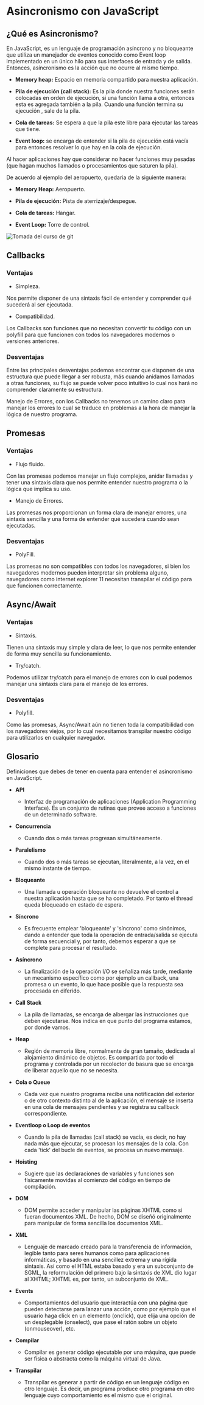 # Asincronismo con JavaScript

## ¿Qué es Asincronismo?
En JavaScript, es un lenguaje de programación asíncrono y no bloqueante que utiliza un manejador de eventos conocido como Event loop implementado en un único hilo para sus interfaces de entrada y de salida. Entonces, asíncronismo es la acción que no ocurre al mismo tiempo.

* **Memory heap:** Espacio en memoria compartido para nuestra aplicación.

* **Pila de ejecución (call stack):** Es la pila donde nuestra funciones serán colocadas en orden de ejecución, si una función llama a otra, entonces esta es agregada también a la pila. Cuando una función termina su ejecución , sale de la pila.

* **Cola de tareas:** Se espera a que la pila este libre para ejecutar las tareas que tiene.

* **Event loop:** se encarga de entender si la pila de ejecución está vacía para entonces resolver lo que hay en la cola de ejecución.

Al hacer aplicaciones hay que considerar no hacer funciones muy pesadas (que hagan muchos llamados o procesamientos que saturen la pila).

De acuerdo al ejemplo del aeropuerto, quedaria de la siguiente manera:

* **Memory Heap:** Aeropuerto.

* **Pila de ejecución:** Pista de aterrizaje/despegue.

* **Cola de tareas:** Hangar.

* **Event Loop:** Torre de control.

![Tomada del curso de git](./src/img/asincronismo.jpg)

## Callbacks
### Ventajas
- Simpleza.

Nos permite disponer de una sintaxis fácil de entender y comprender qué sucederá al ser
ejecutada.
- Compatibilidad.

Los Callbacks son funciones que no necesitan convertir tu código con un polyfill para que
funcionen con todos los navegadores modernos o versiones anteriores.

### Desventajas
Entre las principales desventajas podemos encontrar que disponen de una estructura que puede llegar a ser robusta, más cuando anidamos llamadas a otras funciones, su flujo se puede volver poco intuitivo lo cual nos hará no comprender claramente su estructura.

Manejo de Errores, con los Callbacks no tenemos un camino claro para manejar los errores lo cual se traduce en problemas a la hora de manejar la lógica de nuestro programa.

## Promesas
### Ventajas
- Flujo fluido.

Con las promesas podemos manejar un flujo complejos, anidar llamadas y tener una sintaxis clara que nos permite entender nuestro programa o la lógica que implica su uso.
- Manejo de Errores.

Las promesas nos proporcionan un forma clara de manejar errores, una sintaxis sencilla y una forma de entender qué sucederá cuando sean ejecutadas.
### Desventajas
- PolyFill.

Las promesas no son compatibles con todos los navegadores, si bien los navegadores
modernos pueden interpretar sin problema alguno, navegadores como internet explorer 11
necesitan transpilar el código para que funcionen correctamente.
## Async/Await
### Ventajas
- Sintaxis.

Tienen una sintaxis muy simple y clara de leer, lo que nos permite entender de forma muy sencilla su funcionamiento.
- Try/catch.

Podemos utilizar try/catch para el manejo de errores con lo cual podemos manejar una
sintaxis clara para el manejo de los errores.
### Desventajas
- Polyfill.

Como las promesas, Async/Await aún no tienen toda la compatibilidad con los navegadores
viejos, por lo cual necesitamos transpilar nuestro código para utilizarlos en cualquier
navegador.

## Glosario
Definiciones que debes de tener en cuenta para entender el asincronismo en JavaScript.

* **API**
  * Interfaz de programación de aplicaciones (Application Programming Interface). Es un conjunto de rutinas que provee acceso a funciones de un determinado software.

* **Concurrencia**
  * Cuando dos o más tareas progresan simultáneamente.

* **Paralelismo**
  * Cuando dos o más tareas se ejecutan, literalmente, a la vez, en el mismo instante de tiempo.

* **Bloqueante**
  * Una llamada u operación bloqueante no devuelve el control a nuestra aplicación hasta que se ha completado. Por tanto el thread queda bloqueado en estado de espera.

* **Síncrono**
  * Es frecuente emplear 'bloqueante' y 'síncrono' como sinónimos, dando a entender que toda la operación de entrada/salida se ejecuta de forma secuencial y, por tanto, debemos esperar a que se complete para procesar el resultado.

* **Asíncrono**
  * La finalización de la operación I/O se señaliza más tarde, mediante un mecanismo específico como por ejemplo un callback, una promesa o un evento, lo que hace posible que la respuesta sea procesada en diferido.

* **Call Stack**
  * La pila de llamadas, se encarga de albergar las instrucciones que deben ejecutarse. Nos indica en que punto del programa estamos, por donde vamos.

* **Heap**
  * Región de memoria libre, normalmente de gran tamaño, dedicada al alojamiento dinámico de objetos. Es compartida por todo el programa y controlada por un recolector de basura que se encarga de liberar aquello que no se necesita.

* **Cola o Queue**
  * Cada vez que nuestro programa recibe una notificación del exterior o de otro contexto distinto al de la aplicación, el mensaje se inserta en una cola de mensajes pendientes y se registra su callback correspondiente.

* **Eventloop o Loop de eventos**
  * Cuando la pila de llamadas (call stack) se vacía, es decir, no hay nada más que ejecutar, se procesan los mensajes de la cola. Con cada 'tick' del bucle de eventos, se procesa un nuevo mensaje.

* **Hoisting**
  * Sugiere que las declaraciones de variables y funciones son físicamente movidas al comienzo del código en tiempo de compilación.

* **DOM**
  * DOM permite acceder y manipular las páginas XHTML como si fueran documentos XML. De
hecho, DOM se diseñó originalmente para manipular de forma sencilla los documentos XML.

* **XML**
  * Lenguaje de marcado creado para la transferencia de información, legible tanto para seres humanos como para aplicaciones informáticas, y basado en una sencillez extrema y una rígida sintaxis. Así como el HTML estaba basado y era un subconjunto de SGML, la reformulación del primero bajo la sintaxis de XML dio lugar al XHTML; XHTML es, por tanto, un subconjunto de XML.

* **Events**
  * Comportamientos del usuario que interactúa con una página que pueden detectarse para lanzar una acción, como por ejemplo que el usuario haga click en un elemento (onclick), que elija una opción de un desplegable (onselect), que pase el ratón sobre un objeto (onmouseover), etc.

* **Compilar**
  * Compilar es generar código ejecutable por una máquina, que puede ser física o abstracta como la máquina virtual de Java.

* **Transpilar**
  * Transpilar es generar a partir de código en un lenguaje código en otro lenguaje. Es decir, un programa produce otro programa en otro lenguaje cuyo comportamiento es el mismo que el original.